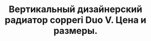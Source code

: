 ---
title: Вертикальный дизайнерский радиатор copperi Duo V. Цена и размеры.
description: Купить вертикальный дизайнерский радиатор copperi Duo V в Москве. Цена и размеры.
layout: product
permalink: /catalog/:name

header-color: "#fcf7e3"

model-title: "Duo V"
model-desc: "Передняя панель радиатора изготовлена из двух слоёв разных цветов или материалов. В верхнем слое лазером вырезан рисунок, сквозь который виден нижний слой. Мы можем сделать рисунок по вашему эскизу или предложить свой вариант в нужном стиле."
model-h1: "Вертикальный дизайнерский радиатор"

weight: 40
product: 1
vertical: 1

features:
- "Материал: окрашенная или нержавеющая сталь, медь, латунь"
- "Цвет: любой по RAL"
- "Рисунок любой сложности по вашему эскизу"
- "Матовая или глянцевая окраска"
- "Подключение: боковое или нижнее"

related:
- frame-v
- duo-h
- random-v
---